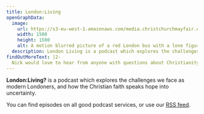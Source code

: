 ```yaml
---
title: London:Living
openGraphData:
  image:
    url: https://s3-eu-west-1.amazonaws.com/media.christchurchmayfair.org/londonliving/LL_podcastartwork2.jpg
    width: 1500
    height: 1500
    alt: A motion blurred picture of a red London bus with a lone figure visible through the windows.
  description: London Living is a podcast which explores the challenges we face as modern Londoners, and how the Christian faith speaks hope into uncertainty.
findOutMoreText: |2-
  Nick would love to hear from anyone with questions about Christianity and the hope that it brings.
---
```

**London:Living?** is a podcast which explores the challenges we face as modern Londoners, and how the Christian faith speaks hope into uncertainty.

You can find episodes on all good podcast services, or use our [RSS feed](https://rss.christchurchmayfair.org/londonliving).